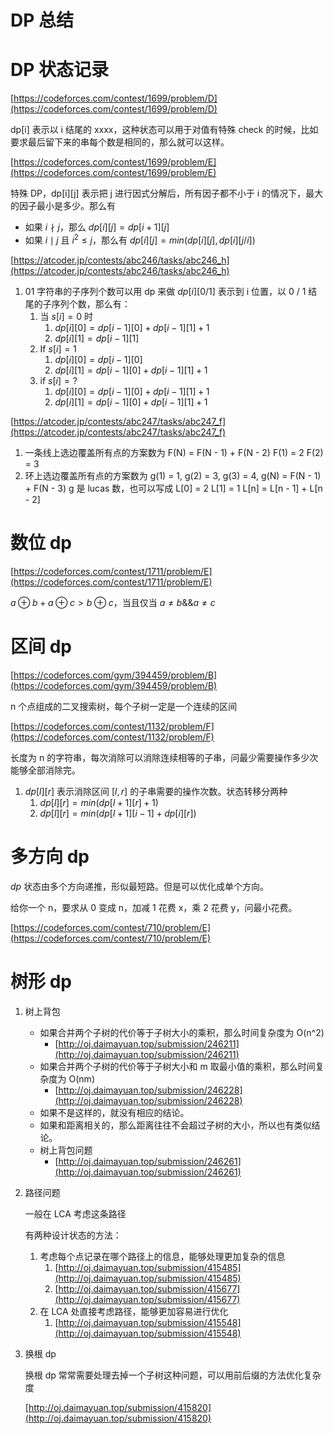 # DP 总结

# DP 状态记录

[https://codeforces.com/contest/1699/problem/D](https://codeforces.com/contest/1699/problem/D)

dp[i] 表示以 i 结尾的 xxxx，这种状态可以用于对值有特殊 check 的时候，比如要求最后留下来的串每个数是相同的，那么就可以这样。

[https://codeforces.com/contest/1699/problem/E](https://codeforces.com/contest/1699/problem/E)

特殊 DP，dp[i][j] 表示把 j 进行因式分解后，所有因子都不小于 i 的情况下，最大的因子最小是多少。那么有

- 如果 $i \nmid j$，那么 $dp[i][j] = dp[i + 1][j]$
- 如果 
$i \mid j$ 且 $i^2 \leq j$，那么有 $dp[i][j] = min(dp[i][j], dp[i][j/i])$

[https://atcoder.jp/contests/abc246/tasks/abc246_h](https://atcoder.jp/contests/abc246/tasks/abc246_h)

1. 01 字符串的子序列个数可以用 dp 来做 $dp[i][0/1]$ 表示到 i 位置，以 0 / 1 结尾的子序列个数，那么有：
    1. 当 $s[i] = 0$ 时
        1. $dp[i][0] = dp[i - 1][0] + dp[i - 1][1] + 1$
        2. $dp[i][1] = dp[i  -1][1]$
    2. If $s[i] = 1$
        1. $dp[i][0] = dp[i - 1][0]$
        2. $dp[i][1] = dp[i - 1][0] + dp[i - 1][1] + 1$
    3. if $s[i] = ?$
        1. $dp[i][0] = dp[i - 1][0] + dp[i - 1][1] + 1$
        2. $dp[i][1] = dp[i - 1][0] + dp[i - 1][1] + 1$

[https://atcoder.jp/contests/abc247/tasks/abc247_f](https://atcoder.jp/contests/abc247/tasks/abc247_f)
1. 一条线上选边覆盖所有点的方案数为 F(N) = F(N - 1) + F(N - 2) F(1) = 2 F(2) = 3 
2. 环上选边覆盖所有点的方案数为 g(1) = 1, g(2) = 3, g(3) = 4, g(N) = F(N - 1) + F(N - 3) g 是 lucas 数，也可以写成 L[0] = 2 L[1] = 1 L[n] = L[n - 1] + L[n - 2]

# 数位 dp

[https://codeforces.com/contest/1711/problem/E](https://codeforces.com/contest/1711/problem/E)

 $a \oplus b+a \oplus c>b \oplus c$，当且仅当 $a \neq b \&\& a \neq c$ 

# 区间 dp

[https://codeforces.com/gym/394459/problem/B](https://codeforces.com/gym/394459/problem/B)

n 个点组成的二叉搜索树，每个子树一定是一个连续的区间

[https://codeforces.com/contest/1132/problem/F](https://codeforces.com/contest/1132/problem/F)

长度为 n 的字符串，每次消除可以消除连续相等的子串，问最少需要操作多少次能够全部消除完。

1. $dp[l][r]$  表示消除区间 $[l, r]$ 的子串需要的操作次数。状态转移分两种
    1. $dp[l][r] = min(dp[l +1][r] + 1)$
    2. $dp[l][r] = min(dp[ l +1][i - 1] + dp[i][r])$
    

# 多方向 dp

$dp$ 状态由多个方向递推，形似最短路。但是可以优化成单个方向。

给你一个 n，要求从 0 变成 n，加减 1 花费 x，乘 2 花费 y，问最小花费。

[https://codeforces.com/contest/710/problem/E](https://codeforces.com/contest/710/problem/E)

# 树形 dp

1. 树上背包
    - 如果合并两个子树的代价等于子树大小的乘积，那么时间复杂度为 O(n^2)
        - [http://oj.daimayuan.top/submission/246211](http://oj.daimayuan.top/submission/246211)
    - 如果合并两个子树的代价等于子树大小和 m 取最小值的乘积，那么时间复杂度为 O(nm)
        - [http://oj.daimayuan.top/submission/246228](http://oj.daimayuan.top/submission/246228)
    - 如果不是这样的，就没有相应的结论。
    - 如果和距离相关的，那么距离往往不会超过子树的大小，所以也有类似结论。
    - 树上背包问题
        - [http://oj.daimayuan.top/submission/246261](http://oj.daimayuan.top/submission/246261)
2. 路径问题
    
    一般在 LCA 考虑这条路径
    
    有两种设计状态的方法：
    
    1. 考虑每个点记录在哪个路径上的信息，能够处理更加复杂的信息
        1. [http://oj.daimayuan.top/submission/415485](http://oj.daimayuan.top/submission/415485)
        2. [http://oj.daimayuan.top/submission/415677](http://oj.daimayuan.top/submission/415677)
    2. 在 LCA 处直接考虑路径，能够更加容易进行优化
        1. [http://oj.daimayuan.top/submission/415548](http://oj.daimayuan.top/submission/415548)
    
3. 换根 dp
    
    换根 dp 常常需要处理去掉一个子树这种问题，可以用前后缀的方法优化复杂度
    
    [http://oj.daimayuan.top/submission/415820](http://oj.daimayuan.top/submission/415820)